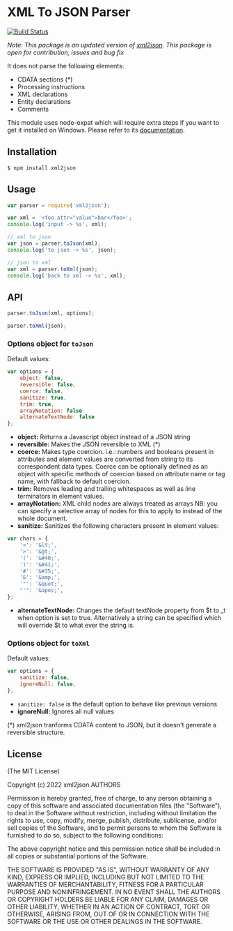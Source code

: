 # XML To JSON Parser

[![Build Status](https://travis-ci.org/buglabs/node-xml2json.svg?branch=master)](https://travis-ci.org/buglabs/node-xml2json)

_Note: This package is an updated version of [xml2json](https://github.com/buglabs/node-xml2json/). This package is open for contribution, issues and bug fix_

It does not parse the following elements:

-   CDATA sections (\*)
-   Processing instructions
-   XML declarations
-   Entity declarations
-   Comments

This module uses node-expat which will require extra steps if you want to get it installed on Windows. Please
refer to its [documentation](https://github.com/astro/node-expat/blob/master/README.md#windows).

## Installation

```
$ npm install xml2json
```

## Usage

```javascript
var parser = require('xml2json');

var xml = '<foo attr="value">bar</foo>';
console.log('input -> %s', xml);

// xml to json
var json = parser.toJson(xml);
console.log('to json -> %s', json);

// json to xml
var xml = parser.toXml(json);
console.log('back to xml -> %s', xml);
```

## API

```javascript
parser.toJson(xml, options);
```

```javascript
parser.toXml(json);
```

### Options object for `toJson`

Default values:

```javascript
var options = {
    object: false,
    reversible: false,
    coerce: false,
    sanitize: true,
    trim: true,
    arrayNotation: false
    alternateTextNode: false
};
```

-   **object:** Returns a Javascript object instead of a JSON string
-   **reversible:** Makes the JSON reversible to XML (\*)
-   **coerce:** Makes type coercion. i.e.: numbers and booleans present in attributes and element values are converted from string to its correspondent data types. Coerce can be optionally defined as an object with specific methods of coercion based on attribute name or tag name, with fallback to default coercion.
-   **trim:** Removes leading and trailing whitespaces as well as line terminators in element values.
-   **arrayNotation:** XML child nodes are always treated as arrays NB: you can specify a selective array of nodes for this to apply to instead of the whole document.
-   **sanitize:** Sanitizes the following characters present in element values:

```javascript
var chars = {
    '<': '&lt;',
    '>': '&gt;',
    '(': '&#40;',
    ')': '&#41;',
    '#': '&#35;',
    '&': '&amp;',
    '"': '&quot;',
    "'": '&apos;',
};
```

-   **alternateTextNode:** Changes the default textNode property from $t to \_t when option is set to true. Alternatively a string can be specified which will override $t to what ever the string is.

### Options object for `toXml`

Default values:

```javascript
var options = {
    sanitize: false,
    ignoreNull: false,
};
```

-   `sanitize: false` is the default option to behave like previous versions
-   **ignoreNull:** Ignores all null values

(\*) xml2json tranforms CDATA content to JSON, but it doesn't generate a reversible structure.

## License

(The MIT License)

Copyright (c) 2022 xml2json AUTHORS

Permission is hereby granted, free of charge, to any person obtaining a copy
of this software and associated documentation files (the "Software"), to
deal in the Software without restriction, including without limitation the
rights to use, copy, modify, merge, publish, distribute, sublicense, and/or
sell copies of the Software, and to permit persons to whom the Software is
furnished to do so, subject to the following conditions:

The above copyright notice and this permission notice shall be included in
all copies or substantial portions of the Software.

THE SOFTWARE IS PROVIDED "AS IS", WITHOUT WARRANTY OF ANY KIND, EXPRESS OR
IMPLIED, INCLUDING BUT NOT LIMITED TO THE WARRANTIES OF MERCHANTABILITY,
FITNESS FOR A PARTICULAR PURPOSE AND NONINFRINGEMENT. IN NO EVENT SHALL THE
AUTHORS OR COPYRIGHT HOLDERS BE LIABLE FOR ANY CLAIM, DAMAGES OR OTHER
LIABILITY, WHETHER IN AN ACTION OF CONTRACT, TORT OR OTHERWISE, ARISING
FROM, OUT OF OR IN CONNECTION WITH THE SOFTWARE OR THE USE OR OTHER DEALINGS
IN THE SOFTWARE.
